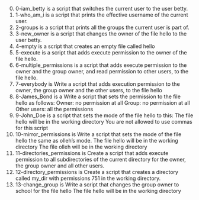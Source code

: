 0. 0-iam_betty is a script that switches the current user to the user betty.
1. 1-who_am_i is a script that prints the effective username of the current user.
2. 2-groups is a script that prints all the groups the current user is part of.
3. 3-new_owner is a script that changes the owner of the file hello to the user betty.
4. 4-empty is a script that creates an empty file called hello
5. 5-execute is a script that adds execute permission to the owner of the file hello.
6. 6-multiple_permissions is a script that adds execute permission to the owner and the group owner, and read permission to other users, to the file hello.
7. 7-everybody is Write a script that adds execution permission to the owner, the group owner and the other users, to the file hello
8. 8-James_Bond is a Write a script that sets the permission to the file hello as follows:
Owner: no permission at all
Group: no permission at all
Other users: all the permissions
9. 9-John_Doe is a script that sets the mode of the file hello to this:
The file hello will be in the working directory
You are not allowed to use commas for this script
10. 10-mirror_permissions is Write a script that sets the mode of the file hello the same as olleh’s mode.
The file hello will be in the working directory
The file olleh will be in the working directory
11. 11-directories_permissions is Create a script that adds execute permission to all subdirectories of the current directory for the owner, the group owner and all other users.
12. 12-directory_permissions is Create a script that creates a directory called my_dir with permissions 751 in the working directory.
13. 13-change_group is Write a script that changes the group owner to school for the file hello
The file hello will be in the working directory
